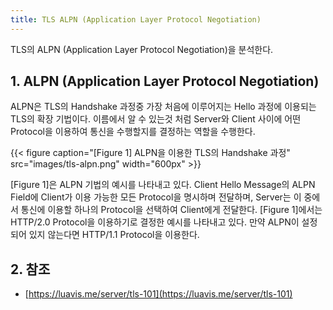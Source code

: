 ```yaml
---
title: TLS ALPN (Application Layer Protocol Negotiation)
---
```


TLS의 ALPN (Application Layer Protocol Negotiation)을 분석한다.

## 1. ALPN (Application Layer Protocol Negotiation)

ALPN은 TLS의 Handshake 과정중 가장 처음에 이루어지는 Hello 과정에 이용되는 TLS의 확장 기법이다. 이름에서 알 수 있는것 처럼 Server와 Client 사이에 어떤 Protocol을 이용하여 통신을 수행할지를 결정하는 역할을 수행한다. 

{{< figure caption="[Figure 1] ALPN을 이용한 TLS의 Handshake 과정" src="images/tls-alpn.png" width="600px" >}}

[Figure 1]은 ALPN 기법의 예시를 나타내고 있다. Client Hello Message의 ALPN Field에 Client가 이용 가능한 모든 Protocol을 명시하며 전달하며, Server는 이 중에서 통신에 이용할 하나의 Protocol을 선택하여 Client에게 전달한다. [Figure 1]에서는 HTTP/2.0 Protocol을 이용하기로 결정한 예시를 나타내고 있다. 만약 ALPN이 설정되어 있지 않는다면 HTTP/1.1 Protocol을 이용한다.

## 2. 참조

* [https://luavis.me/server/tls-101](https://luavis.me/server/tls-101)
